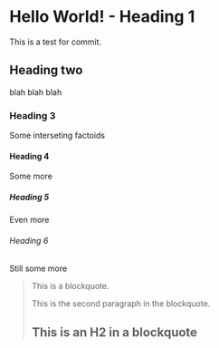 Hello World! - Heading 1
============

This is a test for commit. 

Heading two
------------

blah blah blah

### Heading 3
Some interseting factoids

#### Heading 4
Some more

##### Heading 5
Even more

###### Heading 6
Still some more


> This is a blockquote.
> 
> This is the second paragraph in the blockquote.
>
> ## This is an H2 in a blockquote

